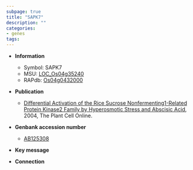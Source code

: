 ```yaml
---
subpage: true
title: "SAPK7"
description: ""
categories:
- genes
tags: 
---
```


* **Information**  
    + Symbol: SAPK7  
    + MSU: [LOC_Os04g35240](http://rice.plantbiology.msu.edu/cgi-bin/ORF_infopage.cgi?orf=LOC_Os04g35240)  
    + RAPdb: [Os04g0432000](http://rapdb.dna.affrc.go.jp/viewer/gbrowse_details/irgsp1?name=Os04g0432000)  

* **Publication**  
    + [Differential Activation of the Rice Sucrose Nonfermenting1-Related Protein Kinase2 Family by Hyperosmotic Stress and Abscisic Acid](http://www.ncbi.nlm.nih.gov/pubmed?term=Differential+Activation+of+the+Rice+Sucrose+Nonfermenting1-Related+Protein+Kinase2+Family+by+Hyperosmotic+Stress+and+Abscisic+Acid%5BTitle%5D), 2004, The Plant Cell Online.

* **Genbank accession number**  
    + [AB125308](http://www.ncbi.nlm.nih.gov/nuccore/AB125308)

* **Key message**  

* **Connection**  




